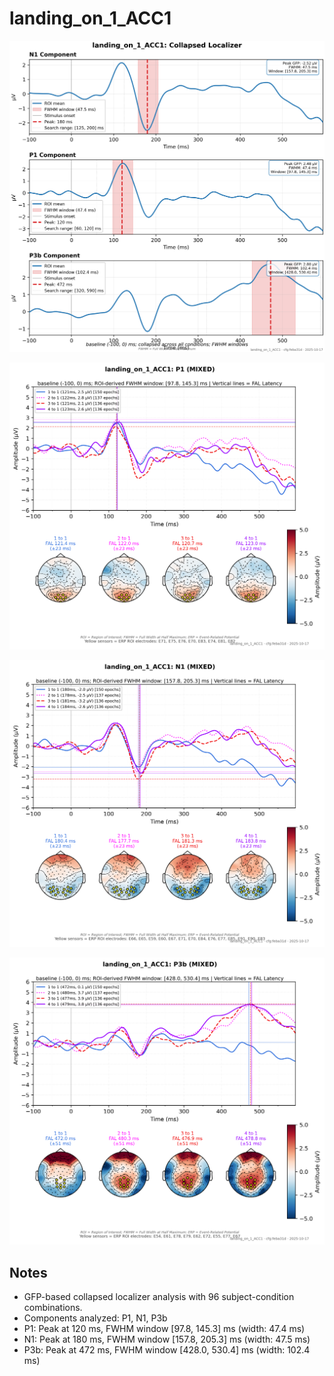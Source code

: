# landing_on_1_ACC1

![figure](docs/assets/plots/landing_on_1_ACC1/landing_on_1_ACC1-collapsed_localizer.png)

![figure](docs/assets/plots/landing_on_1_ACC1/landing_on_1_ACC1-P1.png)

![figure](docs/assets/plots/landing_on_1_ACC1/landing_on_1_ACC1-N1.png)

![figure](docs/assets/plots/landing_on_1_ACC1/landing_on_1_ACC1-P3b.png)


## Notes

- GFP-based collapsed localizer analysis with 96 subject-condition combinations.
- Components analyzed: P1, N1, P3b
- P1: Peak at 120 ms, FWHM window [97.8, 145.3] ms (width: 47.4 ms)
- N1: Peak at 180 ms, FWHM window [157.8, 205.3] ms (width: 47.5 ms)
- P3b: Peak at 472 ms, FWHM window [428.0, 530.4] ms (width: 102.4 ms)
